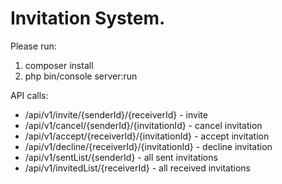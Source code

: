 Invitation System.
=================

Please run:
1. composer install
2. php bin/console server:run

API calls:

* /api/v1/invite/{senderId}/{receiverId} - invite
* /api/v1/cancel/{senderId}/{invitationId} - cancel invitation
* /api/v1/accept/{receiverId}/{invitationId} - accept invitation
* /api/v1/decline/{receiverId}/{invitationId} - decline invitation
* /api/v1/sentList/{senderId} - all sent invitations
* /api/v1/invitedList/{receiverId} - all received invitations